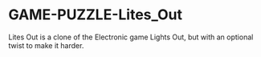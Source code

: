 # GAME-PUZZLE-Lites_Out
Lites Out is a clone of the Electronic game Lights Out, but with an optional twist to make it harder. 
